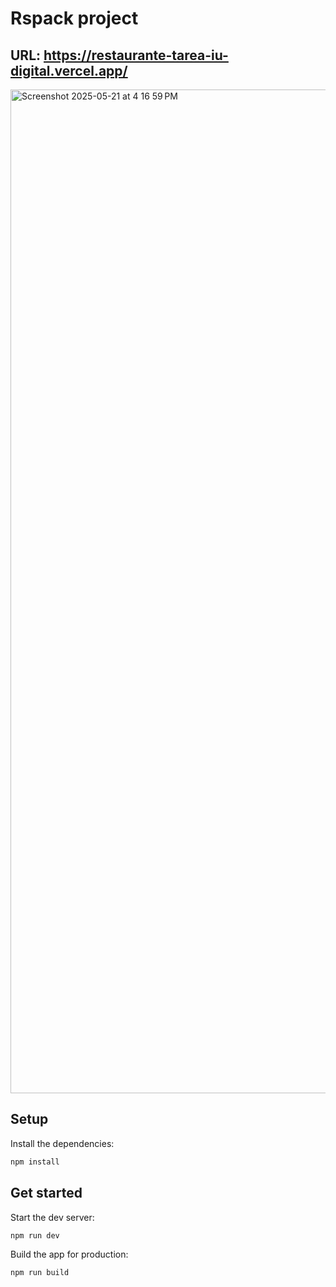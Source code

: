# Rspack project

## URL: https://restaurante-tarea-iu-digital.vercel.app/
<img width="1606" alt="Screenshot 2025-05-21 at 4 16 59 PM" src="https://github.com/user-attachments/assets/9be6ff61-621a-47c3-9331-8249d68805c7" />


## Setup

Install the dependencies:

```bash
npm install
```

## Get started

Start the dev server:

```bash
npm run dev
```

Build the app for production:

```bash
npm run build
```
